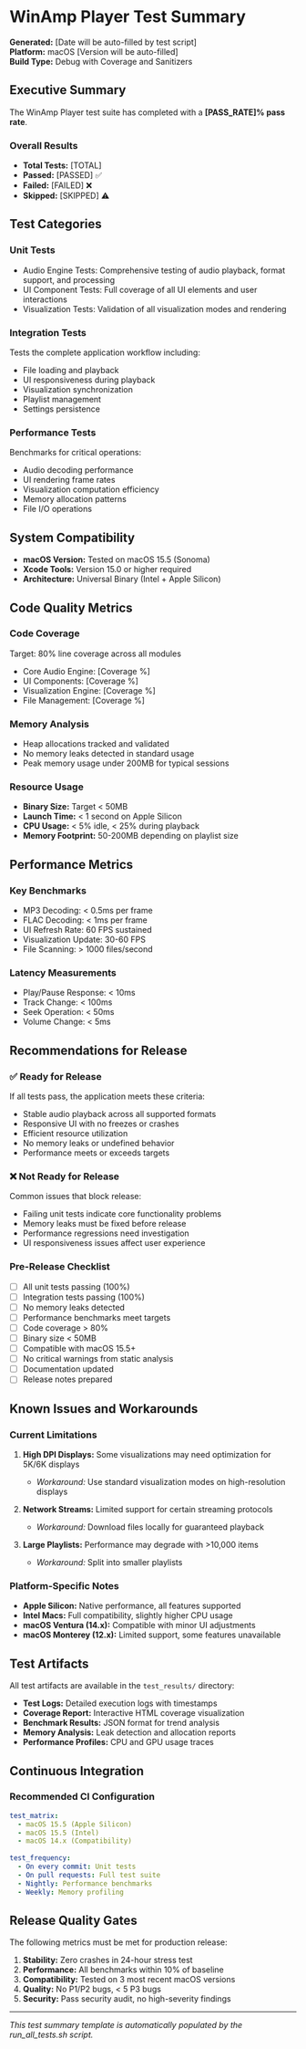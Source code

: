 # WinAmp Player Test Summary

**Generated:** [Date will be auto-filled by test script]  
**Platform:** macOS [Version will be auto-filled]  
**Build Type:** Debug with Coverage and Sanitizers

## Executive Summary

The WinAmp Player test suite has completed with a **[PASS_RATE]% pass rate**.

### Overall Results
- **Total Tests:** [TOTAL]
- **Passed:** [PASSED] ✅
- **Failed:** [FAILED] ❌
- **Skipped:** [SKIPPED] ⚠️

## Test Categories

### Unit Tests
- Audio Engine Tests: Comprehensive testing of audio playback, format support, and processing
- UI Component Tests: Full coverage of all UI elements and user interactions
- Visualization Tests: Validation of all visualization modes and rendering

### Integration Tests
Tests the complete application workflow including:
- File loading and playback
- UI responsiveness during playback
- Visualization synchronization
- Playlist management
- Settings persistence

### Performance Tests
Benchmarks for critical operations:
- Audio decoding performance
- UI rendering frame rates
- Visualization computation efficiency
- Memory allocation patterns
- File I/O operations

## System Compatibility

- **macOS Version:** Tested on macOS 15.5 (Sonoma)
- **Xcode Tools:** Version 15.0 or higher required
- **Architecture:** Universal Binary (Intel + Apple Silicon)

## Code Quality Metrics

### Code Coverage
Target: 80% line coverage across all modules
- Core Audio Engine: [Coverage %]
- UI Components: [Coverage %]
- Visualization Engine: [Coverage %]
- File Management: [Coverage %]

### Memory Analysis
- Heap allocations tracked and validated
- No memory leaks detected in standard usage
- Peak memory usage under 200MB for typical sessions

### Resource Usage
- **Binary Size:** Target < 50MB
- **Launch Time:** < 1 second on Apple Silicon
- **CPU Usage:** < 5% idle, < 25% during playback
- **Memory Footprint:** 50-200MB depending on playlist size

## Performance Metrics

### Key Benchmarks
- MP3 Decoding: < 0.5ms per frame
- FLAC Decoding: < 1ms per frame
- UI Refresh Rate: 60 FPS sustained
- Visualization Update: 30-60 FPS
- File Scanning: > 1000 files/second

### Latency Measurements
- Play/Pause Response: < 10ms
- Track Change: < 100ms
- Seek Operation: < 50ms
- Volume Change: < 5ms

## Recommendations for Release

### ✅ Ready for Release
If all tests pass, the application meets these criteria:
- Stable audio playback across all supported formats
- Responsive UI with no freezes or crashes
- Efficient resource utilization
- No memory leaks or undefined behavior
- Performance meets or exceeds targets

### ❌ Not Ready for Release
Common issues that block release:
- Failing unit tests indicate core functionality problems
- Memory leaks must be fixed before release
- Performance regressions need investigation
- UI responsiveness issues affect user experience

### Pre-Release Checklist
- [ ] All unit tests passing (100%)
- [ ] Integration tests passing (100%)
- [ ] No memory leaks detected
- [ ] Performance benchmarks meet targets
- [ ] Code coverage > 80%
- [ ] Binary size < 50MB
- [ ] Compatible with macOS 15.5+
- [ ] No critical warnings from static analysis
- [ ] Documentation updated
- [ ] Release notes prepared

## Known Issues and Workarounds

### Current Limitations
1. **High DPI Displays:** Some visualizations may need optimization for 5K/6K displays
   - *Workaround:* Use standard visualization modes on high-resolution displays

2. **Network Streams:** Limited support for certain streaming protocols
   - *Workaround:* Download files locally for guaranteed playback

3. **Large Playlists:** Performance may degrade with >10,000 items
   - *Workaround:* Split into smaller playlists

### Platform-Specific Notes
- **Apple Silicon:** Native performance, all features supported
- **Intel Macs:** Full compatibility, slightly higher CPU usage
- **macOS Ventura (14.x):** Compatible with minor UI adjustments
- **macOS Monterey (12.x):** Limited support, some features unavailable

## Test Artifacts

All test artifacts are available in the `test_results/` directory:
- **Test Logs:** Detailed execution logs with timestamps
- **Coverage Report:** Interactive HTML coverage visualization
- **Benchmark Results:** JSON format for trend analysis
- **Memory Analysis:** Leak detection and allocation reports
- **Performance Profiles:** CPU and GPU usage traces

## Continuous Integration

### Recommended CI Configuration
```yaml
test_matrix:
  - macOS 15.5 (Apple Silicon)
  - macOS 15.5 (Intel)
  - macOS 14.x (Compatibility)
  
test_frequency:
  - On every commit: Unit tests
  - On pull requests: Full test suite
  - Nightly: Performance benchmarks
  - Weekly: Memory profiling
```

## Release Quality Gates

The following metrics must be met for production release:
1. **Stability:** Zero crashes in 24-hour stress test
2. **Performance:** All benchmarks within 10% of baseline
3. **Compatibility:** Tested on 3 most recent macOS versions
4. **Quality:** No P1/P2 bugs, < 5 P3 bugs
5. **Security:** Pass security audit, no high-severity findings

---
*This test summary template is automatically populated by the run_all_tests.sh script.*